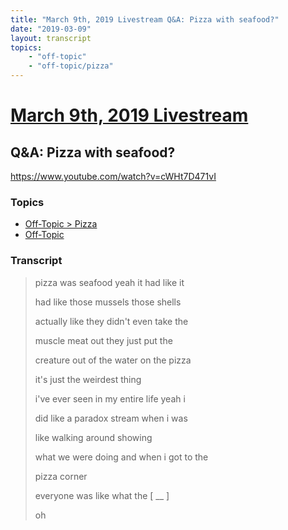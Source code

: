 ```yaml
---
title: "March 9th, 2019 Livestream Q&A: Pizza with seafood?"
date: "2019-03-09"
layout: transcript
topics:
    - "off-topic"
    - "off-topic/pizza"
---
```

# [March 9th, 2019 Livestream](../2019-03-09.md)
## Q&A: Pizza with seafood?
https://www.youtube.com/watch?v=cWHt7D471vI

### Topics
* [Off-Topic > Pizza](../topics/off-topic/pizza.md)
* [Off-Topic](../topics/off-topic.md)

### Transcript

> pizza was seafood yeah it had like it
> 
> had like those mussels those shells
> 
> actually like they didn't even take the
> 
> muscle meat out they just put the
> 
> creature out of the water on the pizza
> 
> it's just the weirdest thing
> 
> i've ever seen in my entire life yeah i
> 
> did like a paradox stream when i was
> 
> like walking around showing
> 
> what we were doing and when i got to the
> 
> pizza corner
> 
> everyone was like what the [ __ ]
> 
> oh
> 
